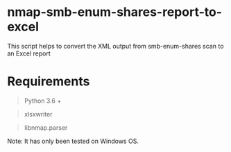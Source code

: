 # nmap-smb-enum-shares-report-to-excel


This script helps to convert the XML output from smb-enum-shares scan to an Excel report 

# Requirements

>Python 3.6 + 

>xlsxwriter

>libnmap.parser

Note: It has only been tested on Windows OS.
